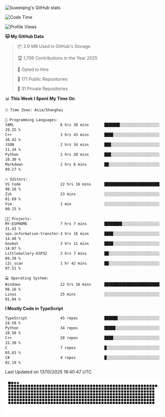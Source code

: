 ![liuweiqing's GitHub stats](https://github-readme-stats.vercel.app/api?username=14790897&show_icons=true&locale=cn&include_all_commits=true&count_private=true)

<!--START_SECTION:waka-->
![Code Time](http://img.shields.io/badge/Code%20Time-2%2C631%20hrs%2050%20mins-blue)

![Profile Views](http://img.shields.io/badge/Profile%20Views-2-blue)

**🐱 My GitHub Data** 

> 📦 2.9 MB Used in GitHub's Storage 
 > 
> 🏆 1,706 Contributions in the Year 2025
 > 
> 💼 Opted to Hire
 > 
> 📜 171 Public Repositories 
 > 
> 🔑 31 Private Repositories 
 > 
📊 **This Week I Spent My Time On** 

```text
🕑︎ Time Zone: Asia/Shanghai

💬 Programming Languages: 
YAML                     6 hrs 38 mins       ███████░░░░░░░░░░░░░░░░░░   29.25 % 
C++                      3 hrs 43 mins       ████░░░░░░░░░░░░░░░░░░░░░   16.42 % 
JSON                     2 hrs 34 mins       ███░░░░░░░░░░░░░░░░░░░░░░   11.34 % 
Python                   2 hrs 20 mins       ███░░░░░░░░░░░░░░░░░░░░░░   10.30 % 
Markdown                 2 hrs 6 mins        ██░░░░░░░░░░░░░░░░░░░░░░░   09.27 % 

🔥 Editors: 
VS Code                  22 hrs 16 mins      █████████████████████████   98.16 % 
Zsh                      23 mins             ░░░░░░░░░░░░░░░░░░░░░░░░░   01.69 % 
Vim                      1 min               ░░░░░░░░░░░░░░░░░░░░░░░░░   00.15 % 

🐱‍💻 Projects: 
MY-ESPHOME               7 hrs 7 mins        ████████░░░░░░░░░░░░░░░░░   31.43 % 
vps-information-transfer-3 hrs 16 mins       ████░░░░░░░░░░░░░░░░░░░░░   14.40 % 
boxmot                   3 hrs 11 mins       ████░░░░░░░░░░░░░░░░░░░░░   14.07 % 
LittleGallery-ESP32      2 hrs 7 mins        ██░░░░░░░░░░░░░░░░░░░░░░░   09.39 % 
i2c_scan                 1 hr 42 mins        ██░░░░░░░░░░░░░░░░░░░░░░░   07.51 % 

💻 Operating System: 
Windows                  22 hrs 16 mins      █████████████████████████   98.16 % 
Linux                    25 mins             ░░░░░░░░░░░░░░░░░░░░░░░░░   01.84 % 
```

**I Mostly Code in TypeScript** 

```text
TypeScript               45 repos            ██████░░░░░░░░░░░░░░░░░░░   24.59 % 
Python                   34 repos            █████░░░░░░░░░░░░░░░░░░░░   18.58 % 
C++                      28 repos            ████░░░░░░░░░░░░░░░░░░░░░   15.30 % 
C                        7 repos             █░░░░░░░░░░░░░░░░░░░░░░░░   03.83 % 
C#                       4 repos             █░░░░░░░░░░░░░░░░░░░░░░░░   02.19 % 
```




 Last Updated on 13/10/2025 18:40:47 UTC
<!--END_SECTION:waka-->

<picture>
  <source media="(prefers-color-scheme: dark)" srcset="https://raw.githubusercontent.com/14790897/14790897/output/github-contribution-grid-snake-dark.svg" />
  <source media="(prefers-color-scheme: light)" srcset="https://raw.githubusercontent.com/14790897/14790897/output/github-contribution-grid-snake.svg" />
  <img alt="github-snake" src="https://raw.githubusercontent.com/14790897/14790897/output/github-contribution-grid-snake.svg" />
</picture>
